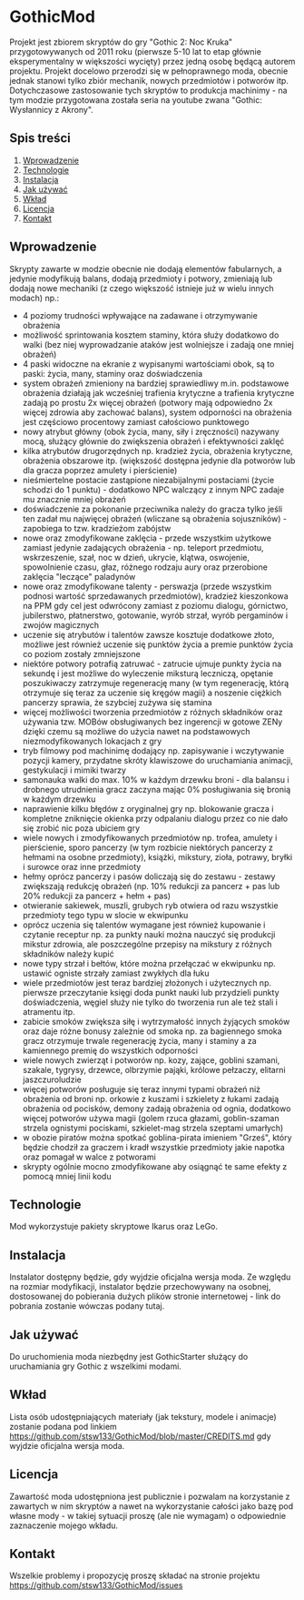 # GothicMod

Projekt jest zbiorem skryptów do gry "Gothic 2: Noc Kruka" przygotowywanych od 2011 roku (pierwsze 5-10 lat to etap głównie eksperymentalny w większości wycięty) przez jedną osobę będącą autorem projektu.
Projekt docelowo przerodzi się w pełnoprawnego moda, obecnie jednak stanowi tylko zbiór mechanik, nowych przedmiotów i potworów itp.
Dotychczasowe zastosowanie tych skryptów to produkcja machinimy - na tym modzie przygotowana została seria na youtube zwana "Gothic: Wysłannicy z Akrony".

## Spis treści

1. [Wprowadzenie](#wprowadzenie)
2. [Technologie](#technologie)
3. [Instalacja](#instalacja)
4. [Jak używać](#jak-używać)
5. [Wkład](#wkład)
6. [Licencja](#licencja)
7. [Kontakt](#kontakt)

## Wprowadzenie

Skrypty zawarte w modzie obecnie nie dodają elementów fabularnych, a jedynie modyfikują balans, dodają przedmioty i potwory, zmieniają lub dodają nowe mechaniki (z czego większość istnieje już w wielu innych modach) np.:
- 4 poziomy trudności wpływające na zadawane i otrzymywanie obrażenia
- możliwość sprintowania kosztem staminy, która służy dodatkowo do walki (bez niej wyprowadzanie ataków jest wolniejsze i zadają one mniej obrażeń)
- 4 paski widoczne na ekranie z wypisanymi wartościami obok, są to paski: życia, many, staminy oraz doświadczenia
- system obrażeń zmieniony na bardziej sprawiedliwy m.in. podstawowe obrażenia działają jak wcześniej trafienia krytyczne a trafienia krytyczne zadają po prostu 2x więcej obrażeń (potwory mają odpowiedno 2x więcej zdrowia aby zachować balans), system odporności na obrażenia jest częściowo procentowy zamiast całościowo punktowego
- nowy atrybut główny (obok życia, many, siły i zręczności) nazywany mocą, służący głównie do zwiększenia obrażeń i efektywności zaklęć
- kilka atrybutów drugorzędnych np. kradzież życia, obrażenia krytyczne, obrażenia obszarowe itp. (większość dostępna jedynie dla potworów lub dla gracza poprzez amulety i pierścienie)
- nieśmiertelne postacie zastąpione niezabijalnymi postaciami (życie schodzi do 1 punktu) - dodatkowo NPC walczący z innym NPC zadaje mu znacznie mniej obrażeń
- doświadczenie za pokonanie przeciwnika należy do gracza tylko jeśli ten zadał mu najwięcej obrażeń (wliczane są obrażenia sojuszników) - zapobiega to tzw. kradzieżom zabójstw
- nowe oraz zmodyfikowane zaklęcia - przede wszystkim użytkowe zamiast jedynie zadających obrażenia - np. teleport przedmiotu, wskrzeszenie, szał, noc w dzień, ukrycie, klątwa, oswojenie, spowolnienie czasu, głaz, różnego rodzaju aury oraz przerobione zaklęcia "leczące" paladynów
- nowe oraz zmodyfikowane talenty - perswazja (przede wszystkim podnosi wartość sprzedawanych przedmiotów), kradzież kieszonkowa na PPM gdy cel jest odwrócony zamiast z poziomu dialogu, górnictwo, jubilerstwo, płatnerstwo, gotowanie, wyrób strzał, wyrób pergaminów i zwojów magicznych
- uczenie się atrybutów i talentów zawsze kosztuje dodatkowe złoto, możliwe jest również uczenie się punktów życia a premie punktów życia co poziom zostały zmniejszone
- niektóre potwory potrafią zatruwać - zatrucie ujmuje punkty życia na sekundę i jest możliwe do wyleczenie miksturą leczniczą, opętanie poszukiwaczy zatrzymuje regenerację many (w tym regenerację, którą otrzymuje się teraz za uczenie się kręgów magii) a noszenie ciężkich pancerzy sprawia, że szybciej zużywa się stamina
- więcej możliwości tworzenia przedmiotów z różnych składników oraz używania tzw. MOBów obsługiwanych bez ingerencji w gotowe ZENy dzięki czemu są możliwe do użycia nawet na podstawowych niezmodyfikowanych lokacjach z gry
- tryb filmowy pod machinimę dodający np. zapisywanie i wczytywanie pozycji kamery, przydatne skróty klawiszowe do uruchamiania animacji, gestykulacji i mimiki twarzy
- samonauka walki do max. 10% w każdym drzewku broni - dla balansu i drobnego utrudnienia gracz zaczyna mając 0% posługiwania się bronią w każdym drzewku
- naprawienie kilku błędów z oryginalnej gry np. blokowanie gracza i kompletne zniknięcie okienka przy odpalaniu dialogu przez co nie dało się zrobić nic poza ubiciem gry
- wiele nowych i zmodyfikowanych przedmiotów np. trofea, amulety i pierścienie, sporo pancerzy (w tym rozbicie niektórych pancerzy z hełmami na osobne przedmioty), książki, mikstury, zioła, potrawy, bryłki i surowce oraz inne przedmioty
- hełmy oprócz pancerzy i pasów doliczają się do zestawu - zestawy zwiększają redukcję obrażeń (np. 10% redukcji za pancerz + pas lub 20% redukcji za pancerz + hełm + pas)
- otwieranie sakiewek, muszli, grubych ryb otwiera od razu wszystkie przedmioty tego typu w slocie w ekwipunku
- oprócz uczenia się talentów wymagane jest również kupowanie i czytanie receptur np. za punkty nauki można nauczyć się produkcji mikstur zdrowia, ale poszczególne przepisy na mikstury z różnych składników należy kupić
- nowe typy strzał i bełtów, które można przełączać w ekwipunku np. ustawić ogniste strzały zamiast zwykłych dla łuku
- wiele przedmiotów jest teraz bardziej złożonych i użytecznych np. pierwsze przeczytanie księgi doda punkt nauki lub przydzieli punkty doświadczenia, węgiel służy nie tylko do tworzenia run ale też stali i atramentu itp.
- zabicie smoków zwiększa siłę i wytrzymałość innych żyjących smoków oraz daje różne bonusy zależnie od smoka np. za bagiennego smoka gracz otrzymuje trwale regenerację życia, many i staminy a za kamiennego premię do wszystkich odporności
- wiele nowych zwierząt i potworów np. kozy, zające, goblini szamani, szakale, tygrysy, drzewce, olbrzymie pająki, królowe pełzaczy, elitarni jaszczuroludzie
- więcej potworów posługuje się teraz innymi typami obrażeń niż obrażenia od broni np. orkowie z kuszami i szkielety z łukami zadają obrażenia od pocisków, demony zadają obrażenia od ognia, dodatkowo więcej potworów używa magii (golem rzuca głazami, goblin-szaman strzela ognistymi pociskami, szkielet-mag strzela szeptami umarłych)
- w obozie piratów można spotkać goblina-pirata imieniem "Grześ", który będzie chodził za graczem i kradł wszystkie przedmioty jakie napotka oraz pomagał w walce z potworami
- skrypty ogólnie mocno zmodyfikowane aby osiągnąć te same efekty z pomocą mniej linii kodu

## Technologie

Mod wykorzystuje pakiety skryptowe Ikarus oraz LeGo.

## Instalacja

Instalator dostępny będzie, gdy wyjdzie oficjalna wersja moda. Ze względu na rozmiar modyfikacji, instalator będzie przechowywany na osobnej, dostosowanej do pobierania dużych plików stronie internetowej - link do pobrania zostanie wówczas podany tutaj.

## Jak używać

Do uruchomienia moda niezbędny jest GothicStarter służący do uruchamiania gry Gothic z wszelkimi modami.

## Wkład

Lista osób udostępniających materiały (jak tekstury, modele i animacje) zostanie podana pod linkiem https://github.com/stsw133/GothicMod/blob/master/CREDITS.md gdy wyjdzie oficjalna wersja moda.

## Licencja

Zawartość moda udostępniona jest publicznie i pozwalam na korzystanie z zawartych w nim skryptów a nawet na wykorzystanie całości jako bazę pod własne mody - w takiej sytuacji proszę (ale nie wymagam) o odpowiednie zaznaczenie mojego wkładu.

## Kontakt

Wszelkie problemy i propozycję proszę składać na stronie projektu https://github.com/stsw133/GothicMod/issues